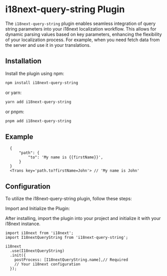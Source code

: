 # i18next-query-string Plugin

The `i18next-query-string` plugin enables seamless integration of query string parameters into your i18next localization workflow. This allows for dynamic parsing values based on key parameters, enhancing the flexibility of your localization process.
For example, when you need fetch data from the server and use it in your translations.

## Installation

Install the plugin using npm:

```bash
npm install i18next-query-string
```

or yarn:

```bash
yarn add i18next-query-string
```

or pnpm:

```bash
pnpm add i18next-query-string
```

## Example

```
  {
      "path": {
          "to": 'My name is {{firstName}}',
      }
  }
  <Trans key='path.to?firstName=John'> // 'My name is John'
```

## Configuration

To utilize the i18next-query-string plugin, follow these steps:

Import and Initialize the Plugin:

After installing, import the plugin into your project and initialize it with your i18next instance.

```
import i18next from 'i18next';
import I18nextQueryString from 'i18next-query-string';

i18next
  .use(I18nextQueryString)
  .init({
    postProcess: [I18nextQueryString.name],// Required
    // Your i18next configuration
  });
```
